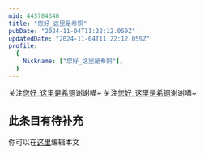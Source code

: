 ```yaml
---
mid: 445704340
title: "您好_这里是希铜"
pubDate: "2024-11-04T11:22:12.059Z"
updatedDate: "2024-11-04T11:22:12.059Z"
profile:
  {
    Nickname: ["您好_这里是希铜"],
  }
---
```


关注[您好_这里是希铜](https://space.bilibili.com/445704340)谢谢喵~ 关注[您好_这里是希铜](https://space.bilibili.com/445704340)谢谢喵~

## 此条目有待补充
你可以在[这里](https://github.com/Yuhanawa/VTuber.ICU-Content/edit/master/v/您好_这里是希铜/index.md)编辑本文
